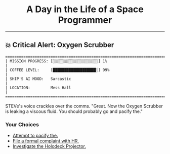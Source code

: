 <h1 align="center">A Day in the Life of a Space Programmer</h1>

---

<h2 id="node-16">💥 Critical Alert: Oxygen Scrubber</h2>

```
========================================================================
| MISSION PROGRESS: [░░░░░░░░░░░░░░░░░░░░] 1%                                  |
| COFFEE LEVEL:     [███████████████████░] 99%                                 |
| SHIP'S AI MOOD:   Sarcastic                                                  |
| LOCATION:         Mess Hall                                                  |
========================================================================
```

STEVe's voice crackles over the comms. "Great. Now the Oxygen Scrubber is leaking a viscous fluid. You should probably go and pacify the."



### Your Choices

*   [Attempt to pacify the.](./README-0019.md)
*   [File a formal complaint with HR.](./README-0023.md)
*   [Investigate the Holodeck Projector.](./README-0019.md)

